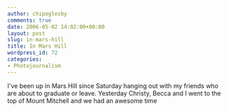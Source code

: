 ```yaml
---
author: chipoglesby
comments: true
date: 2006-05-02 14:02:00+00:00
layout: post
slug: in-mars-hill
title: In Mars Hill
wordpress_id: 72
categories:
- Photojournalism
---
```


I've been up in Mars Hill since Saturday hanging out with my friends who are about to graduate or leave.  Yesterday Christy, Becca and I went to the top of Mount Mitchell and we had an awesome time![![](http://photos1.blogger.com/blogger/3124/2183/400/mtmitchell.jpg)](http://photos1.blogger.com/blogger/3124/2183/1600/mtmitchell.jpg)
